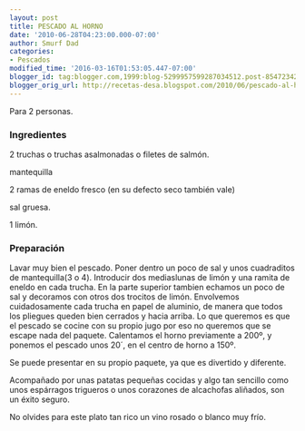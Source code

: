```yaml
---
layout: post
title: PESCADO AL HORNO
date: '2010-06-28T04:23:00.000-07:00'
author: Smurf Dad
categories:
- Pescados
modified_time: '2016-03-16T01:53:05.447-07:00'
blogger_id: tag:blogger.com,1999:blog-5299957599287034512.post-8547234248329792410
blogger_orig_url: http://recetas-desa.blogspot.com/2010/06/pescado-al-horno.html
---
```


Para 2 personas.

<h3>Ingredientes</h3>
2 truchas o truchas asalmonadas o filetes de salmón.

mantequilla

2 ramas de eneldo fresco (en su defecto seco también vale)

sal gruesa.

1 limón.

<h3>Preparación</h3>
Lavar muy bien el pescado. Poner dentro un poco de sal y unos cuadraditos de mantequilla(3 o 4). Introducir dos mediaslunas de limón y una ramita de eneldo en cada trucha. En la parte superior tambien echamos un poco de sal y decoramos con otros dos trocitos de limón. Envolvemos cuidadosamente cada trucha en papel de aluminio, de manera que todos los pliegues queden bien cerrados y hacia arriba. Lo que queremos es que el pescado se cocine con su propio jugo por eso no queremos que se escape nada del paquete. Calentamos el horno previamente a 200º, y ponemos el pescado unos 20´, en el centro de horno a 150º.

Se puede presentar en su propio paquete, ya que es divertido y diferente.

Acompañado por unas patatas pequeñas cocidas y algo tan sencillo como unos espárragos trigueros o unos corazones de alcachofas aliñados, son un éxito seguro.

No olvides para este plato tan rico un vino rosado o blanco muy frío.